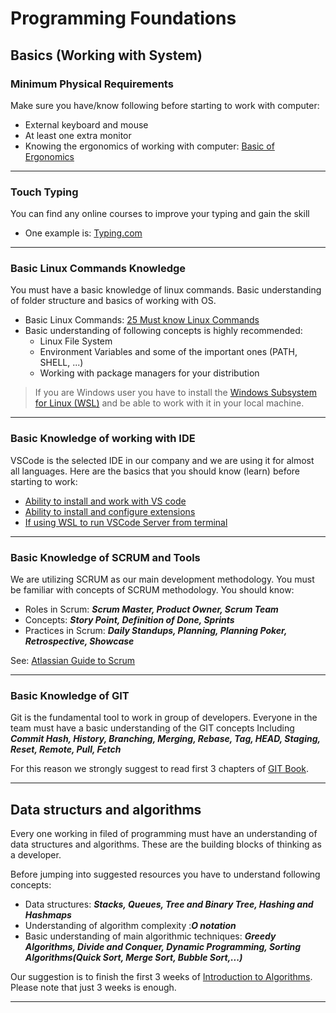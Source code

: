 # Programming Foundations 

## Basics (Working with System)

### Minimum Physical Requirements 

Make sure you have/know following before starting to work with computer: 
* External keyboard and mouse 
* At least one extra monitor 
* Knowing the ergonomics of working with computer: [Basic of Ergonomics](https://blog.codinghorror.com/computer-workstation-ergonomics/) 
---

### Touch Typing 

You can find any online courses to improve your typing and gain the skill 

- One example is: [Typing.com](https://www.typing.com/student/lessons) 

---
### Basic Linux Commands Knowledge 

You must have a basic knowledge of linux commands.  Basic understanding of folder structure and basics of working with OS. 

* Basic Linux Commands: [25 Must know Linux Commands](https://hackr.io/blog/basic-linux-commands)
* Basic understanding of following concepts is highly recommended:
    * Linux File System 
    * Environment Variables and some of the important ones (PATH, SHELL, ...)
    * Working with package managers for your distribution

> If you are Windows user you have to install the [Windows Subsystem for Linux (WSL)](https://docs.microsoft.com/en-us/windows/wsl/install)  and be able to work with it in your local machine. 

---
### Basic Knowledge of working with IDE 
VSCode is the selected IDE in our company and we are using it for almost all languages.  Here are the basics that you should know (learn) before starting to work: 
* [Ability to install and work with VS code ](https://code.visualstudio.com/docs)
* [Ability to install and configure extensions](https://code.visualstudio.com/docs/editor/extension-marketplace) 
* [If using WSL to run VSCode Server from terminal ](https://code.visualstudio.com/docs/remote/wsl)

---

### Basic Knowledge of SCRUM and Tools
We are utilizing SCRUM as our main development methodology.  You must be familiar with concepts of SCRUM methodology. You should know: 
* Roles in Scrum: ***Scrum Master, Product Owner, Scrum Team***
* Concepts: ***Story Point, Definition of Done, Sprints***
* Practices in Scrum: ***Daily Standups, Planning, Planning Poker, Retrospective, Showcase***

See: [Atlassian Guide to Scrum](https://www.atlassian.com/agile/scrum) 

---
### Basic Knowledge of GIT 
Git is the fundamental tool to work in group of developers.  Everyone in the team must have a basic understanding of the GIT concepts Including ***Commit Hash, History, Branching, Merging, Rebase, Tag, HEAD, Staging, Reset, Remote, Pull, Fetch***

For this reason we strongly suggest to read first 3 chapters of [GIT Book](https://git-scm.com/book/en/v2). 

---
##  Data structurs and algorithms 
Every one working in filed of programming must have an understanding of data structures and algorithms. These are the building blocks of thinking as a developer. 

Before jumping into suggested resources you have to understand following concepts: 
* Data structures: ***Stacks, Queues, Tree and Binary Tree, Hashing and Hashmaps***
* Understanding of algorithm complexity :***O notation***
* Basic understanding of main algorithmic techniques: ***Greedy Algorithms, Divide and Conquer, Dynamic Programming, Sorting Algorithms(Quick Sort, Merge Sort, Bubble Sort,...)***

Our suggestion is to finish the first 3 weeks of [Introduction to Algorithms](https://www.coursera.org/learn/algorithms-part1). Please note that just 3 weeks is enough. 

---
 